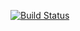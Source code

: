 [![Build Status](https://drone.io/github.com/samdfonseca/hockeyappwrapper/status.png)](https://drone.io/github.com/samdfonseca/hockeyappwrapper/latest)

